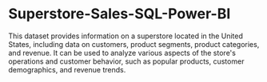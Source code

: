 # Superstore-Sales-SQL-Power-BI
This dataset provides information on a superstore located in the United States, including data on customers, product segments, product categories, and revenue. It can be used to analyze various aspects of the store's operations and customer behavior, such as popular products, customer demographics, and revenue trends.
